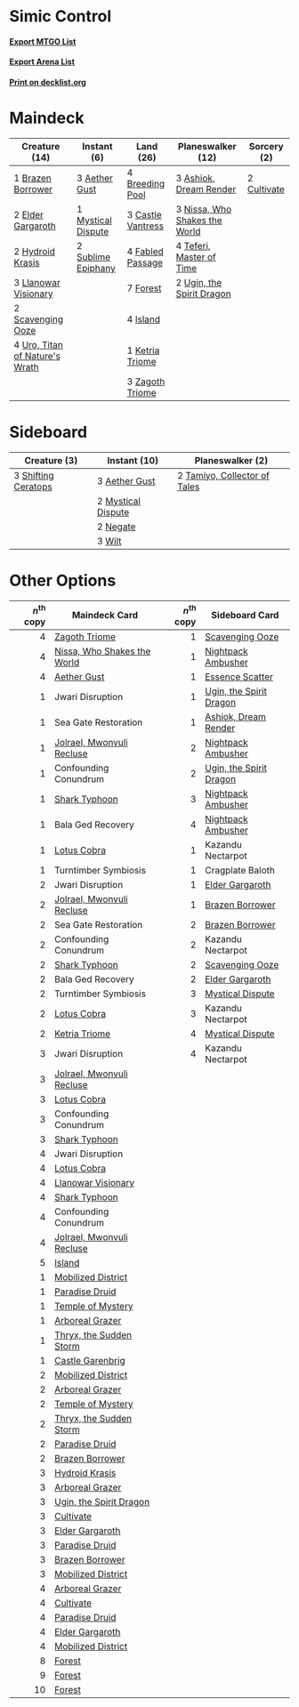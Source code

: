 # Simic Control

#### [Export MTGO List](../collection/Simic%20Control/Simic%20Control.txt)
#### [Export Arena List](../collection/Simic%20Control/Simic%20Control_arena.txt)
#### [Print on decklist.org](http://decklist.org/?deckmain=3%09Aether%20Gust%0A3%09Ashiok,%20Dream%20Render%0A1%09Brazen%20Borrower%0A4%09Breeding%20Pool%0A3%09Castle%20Vantress%0A2%09Cultivate%0A2%09Elder%20Gargaroth%0A4%09Fabled%20Passage%0A7%09Forest%0A2%09Hydroid%20Krasis%0A4%09Island%0A1%09Ketria%20Triome%0A3%09Llanowar%20Visionary%0A1%09Mystical%20Dispute%0A3%09Nissa,%20Who%20Shakes%20the%20World%0A2%09Scavenging%20Ooze%0A2%09Sublime%20Epiphany%0A4%09Teferi,%20Master%20of%20Time%0A2%09Ugin,%20the%20Spirit%20Dragon%0A4%09Uro,%20Titan%20of%20Nature's%20Wrath%0A3%09Zagoth%20Triome&deckside=3%09Aether%20Gust%0A2%09Mystical%20Dispute%0A2%09Negate%0A3%09Shifting%20Ceratops%0A2%09Tamiyo,%20Collector%20of%20Tales%0A3%09Wilt)
# Maindeck

|                                              Creature (14)                                              |                                         Instant (6)                                         |                                         Land (26)                                          |                                           Planeswalker (12)                                            |                                     Sorcery (2)                                      |
|---------------------------------------------------------------------------------------------------------|---------------------------------------------------------------------------------------------|--------------------------------------------------------------------------------------------|--------------------------------------------------------------------------------------------------------|--------------------------------------------------------------------------------------|
|1 [Brazen Borrower](http://gatherer.wizards.com/Pages/Card/Details.aspx?multiverseid=473001)             |3 [Aether Gust](http://gatherer.wizards.com/Pages/Card/Details.aspx?multiverseid=466796)     |4 [Breeding Pool](http://gatherer.wizards.com/Pages/Card/Details.aspx?multiverseid=97088)   |3 [Ashiok, Dream Render](http://gatherer.wizards.com/Pages/Card/Details.aspx?multiverseid=461155)       |2 [Cultivate](http://gatherer.wizards.com/Pages/Card/Details.aspx?multiverseid=442154)|
|2 [Elder Gargaroth](http://gatherer.wizards.com/Pages/Card/Details.aspx?multiverseid=485502)             |1 [Mystical Dispute](http://gatherer.wizards.com/Pages/Card/Details.aspx?multiverseid=473020)|3 [Castle Vantress](http://gatherer.wizards.com/Pages/Card/Details.aspx?multiverseid=473204)|3 [Nissa, Who Shakes the World](http://gatherer.wizards.com/Pages/Card/Details.aspx?multiverseid=461096)|                                                                                      |
|2 [Hydroid Krasis](http://gatherer.wizards.com/Pages/Card/Details.aspx?multiverseid=457327)              |2 [Sublime Epiphany](http://gatherer.wizards.com/Pages/Card/Details.aspx?multiverseid=488254)|4 [Fabled Passage](http://gatherer.wizards.com/Pages/Card/Details.aspx?multiverseid=473206) |4 [Teferi, Master of Time](http://gatherer.wizards.com/Pages/Card/Details.aspx?multiverseid=489165)     |                                                                                      |
|3 [Llanowar Visionary](http://gatherer.wizards.com/Pages/Card/Details.aspx?multiverseid=485516)          |                                                                                             |7 [Forest](http://gatherer.wizards.com/Pages/Card/Details.aspx?multiverseid=439860)         |2 [Ugin, the Spirit Dragon](http://gatherer.wizards.com/Pages/Card/Details.aspx?multiverseid=391948)    |                                                                                      |
|2 [Scavenging Ooze](http://gatherer.wizards.com/Pages/Card/Details.aspx?multiverseid=420783)             |                                                                                             |4 [Island](http://gatherer.wizards.com/Pages/Card/Details.aspx?multiverseid=439857)         |                                                                                                        |                                                                                      |
|4 [Uro, Titan of Nature's Wrath](http://gatherer.wizards.com/Pages/Card/Details.aspx?multiverseid=476480)|                                                                                             |1 [Ketria Triome](http://gatherer.wizards.com/Pages/Card/Details.aspx?multiverseid=479770)  |                                                                                                        |                                                                                      |
|                                                                                                         |                                                                                             |3 [Zagoth Triome](http://gatherer.wizards.com/Pages/Card/Details.aspx?multiverseid=479779)  |                                                                                                        |                                                                                      |


# Sideboard

|                                         Creature (3)                                         |                                        Instant (10)                                         |                                           Planeswalker (2)                                            |
|----------------------------------------------------------------------------------------------|---------------------------------------------------------------------------------------------|-------------------------------------------------------------------------------------------------------|
|3 [Shifting Ceratops](http://gatherer.wizards.com/Pages/Card/Details.aspx?multiverseid=466948)|3 [Aether Gust](http://gatherer.wizards.com/Pages/Card/Details.aspx?multiverseid=466796)     |2 [Tamiyo, Collector of Tales](http://gatherer.wizards.com/Pages/Card/Details.aspx?multiverseid=461147)|
|                                                                                              |2 [Mystical Dispute](http://gatherer.wizards.com/Pages/Card/Details.aspx?multiverseid=473020)|                                                                                                       |
|                                                                                              |2 [Negate](http://gatherer.wizards.com/Pages/Card/Details.aspx?multiverseid=423707)          |                                                                                                       |
|                                                                                              |3 [Wilt](http://gatherer.wizards.com/Pages/Card/Details.aspx?multiverseid=479696)            |                                                                                                       |


# Other Options

|*n*<sup>th</sup> copy|                                            Maindeck Card                                             |*n*<sup>th</sup> copy|                                          Sideboard Card                                          |
|--------------------:|------------------------------------------------------------------------------------------------------|--------------------:|--------------------------------------------------------------------------------------------------|
|                    4|[Zagoth Triome](http://gatherer.wizards.com/Pages/Card/Details.aspx?multiverseid=479779)              |                    1|[Scavenging Ooze](http://gatherer.wizards.com/Pages/Card/Details.aspx?multiverseid=420783)        |
|                    4|[Nissa, Who Shakes the World](http://gatherer.wizards.com/Pages/Card/Details.aspx?multiverseid=461096)|                    1|[Nightpack Ambusher](http://gatherer.wizards.com/Pages/Card/Details.aspx?multiverseid=466939)     |
|                    4|[Aether Gust](http://gatherer.wizards.com/Pages/Card/Details.aspx?multiverseid=466796)                |                    1|[Essence Scatter](http://gatherer.wizards.com/Pages/Card/Details.aspx?multiverseid=426754)        |
|                    1|Jwari Disruption                                                                                      |                    1|[Ugin, the Spirit Dragon](http://gatherer.wizards.com/Pages/Card/Details.aspx?multiverseid=391948)|
|                    1|Sea Gate Restoration                                                                                  |                    1|[Ashiok, Dream Render](http://gatherer.wizards.com/Pages/Card/Details.aspx?multiverseid=461155)   |
|                    1|[Jolrael, Mwonvuli Recluse](http://gatherer.wizards.com/Pages/Card/Details.aspx?multiverseid=485514)  |                    2|[Nightpack Ambusher](http://gatherer.wizards.com/Pages/Card/Details.aspx?multiverseid=466939)     |
|                    1|Confounding Conundrum                                                                                 |                    2|[Ugin, the Spirit Dragon](http://gatherer.wizards.com/Pages/Card/Details.aspx?multiverseid=391948)|
|                    1|[Shark Typhoon](http://gatherer.wizards.com/Pages/Card/Details.aspx?multiverseid=479587)              |                    3|[Nightpack Ambusher](http://gatherer.wizards.com/Pages/Card/Details.aspx?multiverseid=466939)     |
|                    1|Bala Ged Recovery                                                                                     |                    4|[Nightpack Ambusher](http://gatherer.wizards.com/Pages/Card/Details.aspx?multiverseid=466939)     |
|                    1|[Lotus Cobra](http://gatherer.wizards.com/Pages/Card/Details.aspx?multiverseid=438740)                |                    1|Kazandu Nectarpot                                                                                 |
|                    1|Turntimber Symbiosis                                                                                  |                    1|Cragplate Baloth                                                                                  |
|                    2|Jwari Disruption                                                                                      |                    1|[Elder Gargaroth](http://gatherer.wizards.com/Pages/Card/Details.aspx?multiverseid=485502)        |
|                    2|[Jolrael, Mwonvuli Recluse](http://gatherer.wizards.com/Pages/Card/Details.aspx?multiverseid=485514)  |                    1|[Brazen Borrower](http://gatherer.wizards.com/Pages/Card/Details.aspx?multiverseid=473001)        |
|                    2|Sea Gate Restoration                                                                                  |                    2|[Brazen Borrower](http://gatherer.wizards.com/Pages/Card/Details.aspx?multiverseid=473001)        |
|                    2|Confounding Conundrum                                                                                 |                    2|Kazandu Nectarpot                                                                                 |
|                    2|[Shark Typhoon](http://gatherer.wizards.com/Pages/Card/Details.aspx?multiverseid=479587)              |                    2|[Scavenging Ooze](http://gatherer.wizards.com/Pages/Card/Details.aspx?multiverseid=420783)        |
|                    2|Bala Ged Recovery                                                                                     |                    2|[Elder Gargaroth](http://gatherer.wizards.com/Pages/Card/Details.aspx?multiverseid=485502)        |
|                    2|Turntimber Symbiosis                                                                                  |                    3|[Mystical Dispute](http://gatherer.wizards.com/Pages/Card/Details.aspx?multiverseid=473020)       |
|                    2|[Lotus Cobra](http://gatherer.wizards.com/Pages/Card/Details.aspx?multiverseid=438740)                |                    3|Kazandu Nectarpot                                                                                 |
|                    2|[Ketria Triome](http://gatherer.wizards.com/Pages/Card/Details.aspx?multiverseid=479770)              |                    4|[Mystical Dispute](http://gatherer.wizards.com/Pages/Card/Details.aspx?multiverseid=473020)       |
|                    3|Jwari Disruption                                                                                      |                    4|Kazandu Nectarpot                                                                                 |
|                    3|[Jolrael, Mwonvuli Recluse](http://gatherer.wizards.com/Pages/Card/Details.aspx?multiverseid=485514)  |                     |                                                                                                  |
|                    3|[Lotus Cobra](http://gatherer.wizards.com/Pages/Card/Details.aspx?multiverseid=438740)                |                     |                                                                                                  |
|                    3|Confounding Conundrum                                                                                 |                     |                                                                                                  |
|                    3|[Shark Typhoon](http://gatherer.wizards.com/Pages/Card/Details.aspx?multiverseid=479587)              |                     |                                                                                                  |
|                    4|Jwari Disruption                                                                                      |                     |                                                                                                  |
|                    4|[Lotus Cobra](http://gatherer.wizards.com/Pages/Card/Details.aspx?multiverseid=438740)                |                     |                                                                                                  |
|                    4|[Llanowar Visionary](http://gatherer.wizards.com/Pages/Card/Details.aspx?multiverseid=485516)         |                     |                                                                                                  |
|                    4|[Shark Typhoon](http://gatherer.wizards.com/Pages/Card/Details.aspx?multiverseid=479587)              |                     |                                                                                                  |
|                    4|Confounding Conundrum                                                                                 |                     |                                                                                                  |
|                    4|[Jolrael, Mwonvuli Recluse](http://gatherer.wizards.com/Pages/Card/Details.aspx?multiverseid=485514)  |                     |                                                                                                  |
|                    5|[Island](http://gatherer.wizards.com/Pages/Card/Details.aspx?multiverseid=439857)                     |                     |                                                                                                  |
|                    1|[Mobilized District](http://gatherer.wizards.com/Pages/Card/Details.aspx?multiverseid=461176)         |                     |                                                                                                  |
|                    1|[Paradise Druid](http://gatherer.wizards.com/Pages/Card/Details.aspx?multiverseid=461098)             |                     |                                                                                                  |
|                    1|[Temple of Mystery](http://gatherer.wizards.com/Pages/Card/Details.aspx?multiverseid=373571)          |                     |                                                                                                  |
|                    1|[Arboreal Grazer](http://gatherer.wizards.com/Pages/Card/Details.aspx?multiverseid=461076)            |                     |                                                                                                  |
|                    1|[Thryx, the Sudden Storm](http://gatherer.wizards.com/Pages/Card/Details.aspx?multiverseid=476327)    |                     |                                                                                                  |
|                    1|[Castle Garenbrig](http://gatherer.wizards.com/Pages/Card/Details.aspx?multiverseid=473202)           |                     |                                                                                                  |
|                    2|[Mobilized District](http://gatherer.wizards.com/Pages/Card/Details.aspx?multiverseid=461176)         |                     |                                                                                                  |
|                    2|[Arboreal Grazer](http://gatherer.wizards.com/Pages/Card/Details.aspx?multiverseid=461076)            |                     |                                                                                                  |
|                    2|[Temple of Mystery](http://gatherer.wizards.com/Pages/Card/Details.aspx?multiverseid=373571)          |                     |                                                                                                  |
|                    2|[Thryx, the Sudden Storm](http://gatherer.wizards.com/Pages/Card/Details.aspx?multiverseid=476327)    |                     |                                                                                                  |
|                    2|[Paradise Druid](http://gatherer.wizards.com/Pages/Card/Details.aspx?multiverseid=461098)             |                     |                                                                                                  |
|                    2|[Brazen Borrower](http://gatherer.wizards.com/Pages/Card/Details.aspx?multiverseid=473001)            |                     |                                                                                                  |
|                    3|[Hydroid Krasis](http://gatherer.wizards.com/Pages/Card/Details.aspx?multiverseid=457327)             |                     |                                                                                                  |
|                    3|[Arboreal Grazer](http://gatherer.wizards.com/Pages/Card/Details.aspx?multiverseid=461076)            |                     |                                                                                                  |
|                    3|[Ugin, the Spirit Dragon](http://gatherer.wizards.com/Pages/Card/Details.aspx?multiverseid=391948)    |                     |                                                                                                  |
|                    3|[Cultivate](http://gatherer.wizards.com/Pages/Card/Details.aspx?multiverseid=442154)                  |                     |                                                                                                  |
|                    3|[Elder Gargaroth](http://gatherer.wizards.com/Pages/Card/Details.aspx?multiverseid=485502)            |                     |                                                                                                  |
|                    3|[Paradise Druid](http://gatherer.wizards.com/Pages/Card/Details.aspx?multiverseid=461098)             |                     |                                                                                                  |
|                    3|[Brazen Borrower](http://gatherer.wizards.com/Pages/Card/Details.aspx?multiverseid=473001)            |                     |                                                                                                  |
|                    3|[Mobilized District](http://gatherer.wizards.com/Pages/Card/Details.aspx?multiverseid=461176)         |                     |                                                                                                  |
|                    4|[Arboreal Grazer](http://gatherer.wizards.com/Pages/Card/Details.aspx?multiverseid=461076)            |                     |                                                                                                  |
|                    4|[Cultivate](http://gatherer.wizards.com/Pages/Card/Details.aspx?multiverseid=442154)                  |                     |                                                                                                  |
|                    4|[Paradise Druid](http://gatherer.wizards.com/Pages/Card/Details.aspx?multiverseid=461098)             |                     |                                                                                                  |
|                    4|[Elder Gargaroth](http://gatherer.wizards.com/Pages/Card/Details.aspx?multiverseid=485502)            |                     |                                                                                                  |
|                    4|[Mobilized District](http://gatherer.wizards.com/Pages/Card/Details.aspx?multiverseid=461176)         |                     |                                                                                                  |
|                    8|[Forest](http://gatherer.wizards.com/Pages/Card/Details.aspx?multiverseid=439860)                     |                     |                                                                                                  |
|                    9|[Forest](http://gatherer.wizards.com/Pages/Card/Details.aspx?multiverseid=439860)                     |                     |                                                                                                  |
|                   10|[Forest](http://gatherer.wizards.com/Pages/Card/Details.aspx?multiverseid=439860)                     |                     |                                                                                                  |


